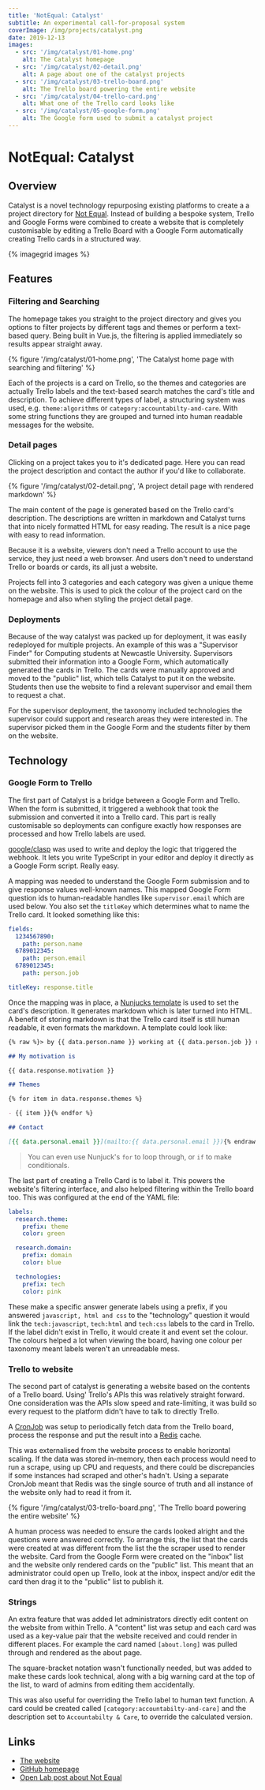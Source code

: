 ```yaml
---
title: 'NotEqual: Catalyst'
subtitle: An experimental call-for-proposal system
coverImage: /img/projects/catalyst.png
date: 2019-12-13
images:
  - src: '/img/catalyst/01-home.png'
    alt: The Catalyst homepage
  - src: '/img/catalyst/02-detail.png'
    alt: A page about one of the catalyst projects
  - src: '/img/catalyst/03-trello-board.png'
    alt: The Trello board powering the entire website
  - src: '/img/catalyst/04-trello-card.png'
    alt: What one of the Trello card looks like
  - src: '/img/catalyst/05-google-form.png'
    alt: The Google form used to submit a catalyst project
---
```


# NotEqual: Catalyst

## Overview

Catalyst is a novel technology repurposing existing platforms
to create a a project directory for [Not Equal](https://not-equal.tech).
Instead of building a bespoke system, Trello and Google Forms were combined
to create a website that is completely customisable by editing a Trello Board
with a Google Form automatically creating Trello cards in a structured way.

{% imagegrid images %}

## Features

### Filtering and Searching

The homepage takes you straight to the project directory and gives you options to filter projects by different tags and themes or perform a text-based query. Being built in Vue.js, the filtering is applied immediately so results appear straight away.

{% figure '/img/catalyst/01-home.png', 'The Catalyst home page with searching and filtering' %}

Each of the projects is a card on Trello, so the themes and categories are actually Trello labels and the text-based search matches the card's title and description. To achieve different types of label, a structuring system was used, e.g. `theme:algorithms` or `category:accountabilty-and-care`. With some string functions they are grouped and turned into human readable messages for the website.

### Detail pages

Clicking on a project takes you to it's dedicated page. Here you can read the project description and contact the author if you'd like to collaborate.

{% figure '/img/catalyst/02-detail.png', 'A project detail page with rendered markdown' %}

The main content of the page is generated based on the Trello card's description. The descriptions are written in markdown and Catalyst turns that into nicely formatted HTML for easy reading. The result is a nice page with easy to read information.

Because it is a website, viewers don't need a Trello account to use the service, they just need a web browser. And users don't need to understand Trello or boards or cards, its all just a website.

Projects fell into 3 categories and each category was given a unique theme on the website. This is used to pick the colour of the project card on the homepage and also when styling the project detail page.

### Deployments

Because of the way catalyst was packed up for deployment, it was easily redeployed for multiple projects. An example of this was a "Supervisor Finder" for Computing students at Newcastle University. Supervisors submitted their information into a Google Form, which automatically generated the cards in Trello. The cards were manually approved and moved to the "public" list, which tells Catalyst to put it on the website. Students then use the website to find a relevant supervisor and email them to request a chat.

For the supervisor deployment, the taxonomy included technologies the supervisor could support
and research areas they were interested in. The supervisor picked them in the Google Form and the students filter by them on the website.

## Technology

### Google Form to Trello

The first part of Catalyst is a bridge between a Google Form and Trello. When the form is submitted, it triggered a webhook that took the submission and converted it into a Trello card. This part is really customisable so deployments can configure exactly how responses are processed and how Trello labels are used.

[google/clasp](https://github.com/google/clasp) was used to write and deploy the logic that triggered the webhook. It lets you write TypeScript in your editor and deploy it directly as a Google Form script. Really easy.

A mapping was needed to understand the Google Form submission and to give response values well-known names. This mapped Google Form question ids to human-readable handles like `supervisor.email` which are used below. You also set the `titleKey` which determines what to name the Trello card. It looked something like this:

```yaml
fields:
  1234567890:
    path: person.name
  6789012345:
    path: person.email
  6789012345:
    path: person.job

titleKey: response.title
```

Once the mapping was in place, a [Nunjucks template](https://mozilla.github.io/nunjucks/) is used to set the card's description. It generates markdown which is later turned into HTML.
A benefit of storing markdown is that the Trello card itself is still human readable,
it even formats the markdown. A template could look like:

```md
{% raw %}> by {{ data.person.name }} working at {{ data.person.job }} responding to {{ data.response.call }}

## My motivation is

{{ data.response.motivation }}

## Themes

{% for item in data.response.themes %}

- {{ item }}{% endfor %}

## Contact

[{{ data.personal.email }}](mailto:{{ data.personal.email }}){% endraw %}
```

> You can even use Nunjuck's `for` to loop through, or `if` to make conditionals.

The last part of creating a Trello Card is to label it. This powers the website's filtering interface, and also helped filtering within the Trello board too. This was configured at the end of the YAML file:

```yaml
labels:
  research.theme:
    prefix: theme
    color: green

  research.domain:
    prefix: domain
    color: blue

  technologies:
    prefix: tech
    color: pink
```

These make a specific answer generate labels using a prefix, if you answered `javascript, html and css` to the "technology" question it would link the `tech:javascript`, `tech:html` and `tech:css` labels to the card in Trello. If the label didn't exist in Trello, it would create it and event set the colour. The colours helped a lot when viewing the board, having one colour per taxonomy meant labels weren't an unreadable mess.

### Trello to website

The second part of catalyst is generating a website based on the contents of a Trello board. Using' Trello's APIs this was relatively straight forward. One consideration was the APIs slow speed and rate-limiting, it was build so every request to the platform didn't have to talk to directly Trello.

A [CronJob](https://kubernetes.io/docs/concepts/workloads/controllers/cron-jobs/) was setup to periodically fetch data from the Trello board, process the response and put the result into a [Redis](https://redis.io) cache.

This was externalised from the website process to enable horizontal scaling. If the data was stored in-memory, then each process would need to run a scrape, using up CPU and requests, and there could be discrepancies if some instances had scraped and other's hadn't. Using a separate CronJob meant that Redis was the single source of truth and all instance of the website only had to read it from it.

{% figure '/img/catalyst/03-trello-board.png', 'The Trello board powering the entire website' %}

A human process was needed to ensure the cards looked alright and the questions were answered correctly. To arrange this, the list that the cards were created at was different from the list the the scraper used to render the website. Card from the Google Form were created on the "inbox" list and the website only rendered cards on the "public" list. This meant that an administrator could open up Trello, look at the inbox, inspect and/or edit the card then drag it to the "public" list to publish it.

### Strings

An extra feature that was added let administrators directly edit content on the website from within Trello. A "content" list was setup and each card was used as a key-value pair that the website received and could render in different places. For example the card named `[about.long]` was pulled through and rendered as the about page.

The square-bracket notation wasn't functionally needed, but was added to make these cards look technical, along with a big warning card at the top of the list, to ward of admins from editing them accidentally.

This was also useful for overriding the Trello label to human text function.
A card could be created called `[category:accountabilty-and-care]`
and the description set to `Accountabilty & Care`, to override the calculated version.

## Links

- [The website](https://catalyst.not-equal.tech)
- [GitHub homepage](https://github.com/digitalinteraction/catalyst-about)
- [Open Lab post about Not Equal](https://openlab.ncl.ac.uk/posts/2020/not-equal-democratising-access-to-digital-technology-and-services/)
